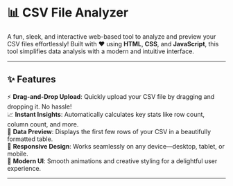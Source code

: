 # 📊 CSV File Analyzer  

A fun, sleek, and interactive web-based tool to analyze and preview your CSV files effortlessly! Built with ❤️ using **HTML**, **CSS**, and **JavaScript**, this tool simplifies data analysis with a modern and intuitive interface.  

---

## ✨ Features  

⚡ **Drag-and-Drop Upload**: Quickly upload your CSV file by dragging and dropping it. No hassle!  
📈 **Instant Insights**: Automatically calculates key stats like row count, column count, and more.  
👀 **Data Preview**: Displays the first few rows of your CSV in a beautifully formatted table.  
📱 **Responsive Design**: Works seamlessly on any device—desktop, tablet, or mobile.  
🎨 **Modern UI**: Smooth animations and creative styling for a delightful user experience.  

---
